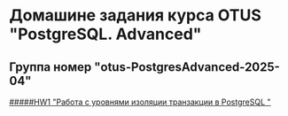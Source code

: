 # Домашине задания курса OTUS "PostgreSQL. Advanced" 
## Группа номер "otus-PostgresAdvanced-2025-04"
[#####HW1 "Работа с уровнями изоляции транзакции в PostgreSQL
"](./HW01/bananaflow-19840416.md)